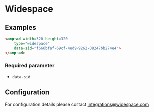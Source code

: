 <!---
Copyright 2016 The AMP HTML Authors. All Rights Reserved.

Licensed under the Apache License, Version 2.0 (the "License");
you may not use this file except in compliance with the License.
You may obtain a copy of the License at

      http://www.apache.org/licenses/LICENSE-2.0

Unless required by applicable law or agreed to in writing, software
distributed under the License is distributed on an "AS-IS" BASIS,
WITHOUT WARRANTIES OR CONDITIONS OF ANY KIND, either express or implied.
See the License for the specific language governing permissions and
limitations under the License.
-->

# Widespace


## Examples

```html
<amp-ad width=320 height=320
    type="widespace"
    data-sid="f666bfaf-69cf-4ed9-9262-08247bb274e4">
</amp-ad>
```


### Required parameter

- `data-sid`


## Configuration

For configuration details please contact integrations@widespace.com
